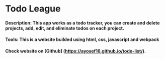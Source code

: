 # Todo League

#### Description: This app works as a todo tracker, you can create and delete projects, add, edit, and eliminate todos on each project. 
#### Tools: This is a website builded using html, css, javascript and webpack

#### Check website on [Github] (https://ayosef16.github.io/todo-list/).